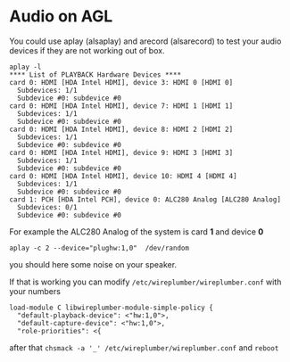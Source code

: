 # Audio on AGL

You could use aplay (alsaplay) and arecord (alsarecord) to test your audio devices if they are not working out of box.

```
aplay -l
**** List of PLAYBACK Hardware Devices ****
card 0: HDMI [HDA Intel HDMI], device 3: HDMI 0 [HDMI 0]
  Subdevices: 1/1
  Subdevice #0: subdevice #0
card 0: HDMI [HDA Intel HDMI], device 7: HDMI 1 [HDMI 1]
  Subdevices: 1/1
  Subdevice #0: subdevice #0
card 0: HDMI [HDA Intel HDMI], device 8: HDMI 2 [HDMI 2]
  Subdevices: 1/1
  Subdevice #0: subdevice #0
card 0: HDMI [HDA Intel HDMI], device 9: HDMI 3 [HDMI 3]
  Subdevices: 1/1
  Subdevice #0: subdevice #0
card 0: HDMI [HDA Intel HDMI], device 10: HDMI 4 [HDMI 4]
  Subdevices: 1/1
  Subdevice #0: subdevice #0
card 1: PCH [HDA Intel PCH], device 0: ALC280 Analog [ALC280 Analog]
  Subdevices: 0/1
  Subdevice #0: subdevice #0

```
For example the ALC280 Analog of the system is card **1** and device **0**

`aplay -c 2 --device="plughw:1,0"  /dev/random`

you should here some noise on your speaker.

If that is working you can modify `/etc/wireplumber/wireplumber.conf`
with your numbers

```
load-module C libwireplumber-module-simple-policy {
  "default-playback-device": <"hw:1,0">,
  "default-capture-device": <"hw:1,0">,
  "role-priorities": <{

```

after that `chsmack -a '_' /etc/wireplumber/wireplumber.conf` and `reboot`